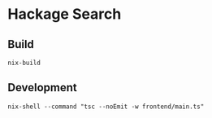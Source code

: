# Hackage Search

## Build

```
nix-build
```

## Development

```
nix-shell --command "tsc --noEmit -w frontend/main.ts"
```
